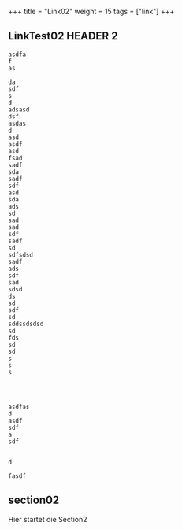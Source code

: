 +++
title = "Link02"
weight = 15
tags = ["link"]
+++

## LinkTest02 HEADER 2

```plaintext
asdfa
f
as

da
sdf
s
d
adsasd
dsf
asdas
d
asd
asdf
asd
fsad
sadf
sda
sadf
sdf
asd
sda
ads
sd
sad
sad
sdf
sadf
sd
sdfsdsd
sadf
ads
sdf
sad
sdsd
ds
sd
sdf
sd
sddssdsdsd
sd
fds
sd
sd
s
s
s




asdfas
d
asdf
sdf
a
sdf


d

fasdf
```


## section02
Hier startet die Section2
